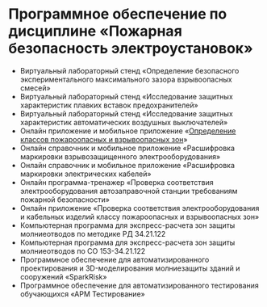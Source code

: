 # Программное обеспечение по дисциплине «Пожарная безопасность электроустановок»

* Виртуальный лабораторный стенд «Определение безопасного экспериментального максимального зазора взрывоопасных смесей»
* Виртуальный лабораторный стенд «Исследование защитных характеристик плавких вставок предохранителей»
* Виртуальный лабораторный стенд «Исследование защитных характеристик автоматических воздушных выключателей»
* Онлайн приложение и мобильное приложение «[Определение классов пожароопасных и взрывоопасных зон](https://sergeysubachev.github.io/Zones/)»
* Онлайн справочник и мобильное приложение «Расшифровка маркировки взрывозащищенного электрооборудования»
* Онлайн справочник и мобильное приложение «Расшифровка маркировки электрических кабелей»
* Онлайн программа-тренажер «Проверка соответствия электрооборудования автозаправочной станции требованиям пожарной безопасности»
* Онлайн приложение «Проверка соответствия электрооборудования и кабельных изделий классу пожароопасных и взрывоопасных зон»
* Компьютерная программа для экспресс-расчета зон защиты молниеотводов по методике РД 34.21.122
* Компьютерная программа для экспресс-расчета зон защиты молниеотводов по СО 153-34.21.122
* Программное обеспечение для автоматизированного проектирования и 3D-моделирования молниезащиты зданий и сооружений «SparkRisk»
* Программное обеспечение для автоматизированного тестирования обучающихся «АРМ Тестирование»
